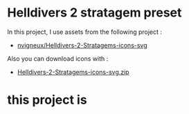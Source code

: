 # Helldivers 2 stratagem preset
In this project, I use assets from the following project :
- [nvigneux/Helldivers-2-Stratagems-icons-svg](https://github.com/nvigneux/Helldivers-2-Stratagems-icons-svg)

Also you can download icons with :
- [Helldivers-2-Stratagems-icons-svg.zip](https://github.com/nvigneux/Helldivers-2-Stratagems-icons-svg/archive/refs/heads/master.zip) 

# this project is